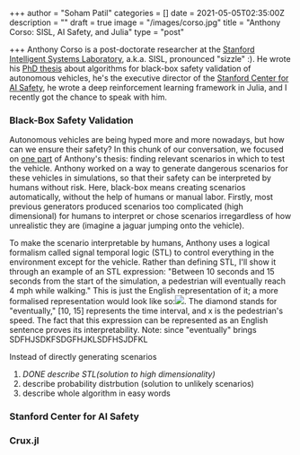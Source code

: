 +++
author = "Soham Patil"
categories = []
date = 2021-05-05T02:35:00Z
description = ""
draft = true
image = "/images/corso.jpg"
title = "Anthony Corso: SISL, AI Safety, and Julia"
type = "post"

+++
Anthony Corso is a post-doctorate researcher at the [Stanford Intelligent Systems Laboratory](http://sisl.stanford.edu/ "SISL"), a.k.a. SISL, pronounced "sizzle" :). He wrote his [PhD thesis](http://anthonylcorso.com/wp-content/uploads/2021/02/thesis.pdf "ALGORITHMS FOR BLACK-BOX SAFETY VALIDATION") about algorithms for black-box safety validation of autonomous vehicles, he's the executive director of the [Stanford Center for AI Safety](http://aisafety.stanford.edu/ "Stanford Center for AI Safety"), he wrote a deep reinforcement learning framework in Julia, and I recently got the chance to speak with him.

### Black-Box Safety Validation

Autonomous vehicles are being hyped more and more nowadays, but how can we ensure their safety? In this chunk of our conversation, we focused on [one part](https://arxiv.org/pdf/2004.06805.pdf "Interpretable Safety Validation for Autonomous Vehicles") of Anthony's thesis: finding relevant scenarios in which to test the vehicle. Anthony worked on a way to generate dangerous scenarios for these vehicles in simulations, so that their safety can be interpreted by humans without risk. Here, black-box means creating scenarios automatically, without the help of humans or manual labor. Firstly, most previous generators produced scenarios too complicated (high dimensional) for humans to interpret or chose scenarios irregardless of how unrealistic they are (imagine a jaguar jumping onto the vehicle). 

To make the scenario interpretable by humans, Anthony uses a logical formalism called signal temporal logic (STL) to control everything in the environment except for the vehicle. Rather than defining STL, I'll show it through an example of an STL expression: "Between 10 seconds and 15 seconds from the start of the simulation, a pedestrian will eventually reach 4 mph while walking." This is just the English representation of it; a more formalised representation would look like so:![](/images/stl_example.png). The diamond stands for "eventually," \[10, 15\] represents the time interval, and x is the pedestrian's speed. The fact that this expression can be represented as an English sentence proves its interpretability. Note: since "eventually" brings SDFHJSDKFSDGFHJKLSDFHSJDFKL

Instead of directly generating scenarios 

1. _DONE describe STL(solution to high dimensionality)_
2. describe probability distrbution (solution to unlikely scenarios)
3. describe whole algorithm in easy words

### Stanford Center for AI Safety

### Crux.jl